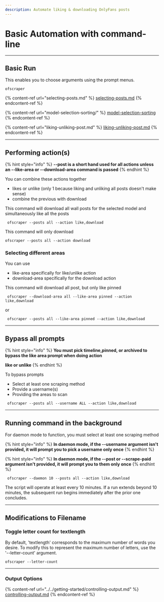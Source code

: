 ```yaml
---
description: Automate liking & downloading OnlyFans posts
---
```


# Basic Automation with command-line

***

## Basic Run

This enables you to choose arguments using the prompt menus.

```
ofscraper
```

{% content-ref url="selecting-posts.md" %}
[selecting-posts.md](selecting-posts.md)
{% endcontent-ref %}

{% content-ref url="model-selection-sorting/" %}
[model-selection-sorting](model-selection-sorting/)
{% endcontent-ref %}

{% content-ref url="liking-unliking-post.md" %}
[liking-unliking-post.md](liking-unliking-post.md)
{% endcontent-ref %}



***

## Performing action(s)

{% hint style="info" %}
**--post is a short hand used for all actions unless an --like-area or --download-area command is passed**
{% endhint %}

You can combine these actions together

* likes or unlike (only 1 because liking and unliking all posts doesn't make sense)
* combine the previous with download

This command will download all wall posts for the selected model and simultaneously like all the posts

```
 ofscraper --posts all --action like,download
```

This command will only download

```
ofscraper --posts all --action download
```

### Selecting different areas

You can use&#x20;

* like-area specifically for like/unlike action
* download-area specifically for the download action

This command will download all post, but only like pinned

```
 ofscraper --download-area all --like-area pinned --action like,download
```

or&#x20;

```
 ofscraper --posts all --like-area pinned --action like,download
```



***

## Bypass all prompts

{% hint style="info" %}
**You must pick timeline,pinned, or archived to bypass the like area prompt when doing action**&#x20;

**like or unlike**
{% endhint %}

To bypass prompts

* Select at least one scraping method
* Provide a username(s)
* Providing the areas to scan

```
 ofscraper --posts all --username ALL --action like,download
```





***

## Running command in the background

For daemon mode to function, you must select at least one scraping method

{% hint style="info" %}
&#x20;**In daemon mode, if the --username argument isn't provided, it will prompt you to pick a username only once**
{% endhint %}

{% hint style="info" %}
**In daemon mode, if the --post or --scrape-paid argument isn't provided, it will prompt you to  them only once**
{% endhint %}

```
 ofscraper --daemon 10 --posts all --action like,download
```

The script will operate at least every 10 minutes. If a run extends beyond 10 minutes, the subsequent run begins immediately after the prior one concludes.





***

## Modifications to Filename

### Toggle letter count for textlength

By default, 'textlength' corresponds to the maximum number of words you desire. To modify this to represent the maximum number of letters, use the '--letter-count' argument.

```
ofscraper --letter-count
```



***

### Output Options

{% content-ref url="../../getting-started/controlling-output.md" %}
[controlling-output.md](../../getting-started/controlling-output.md)
{% endcontent-ref %}
